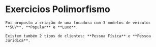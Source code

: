 # **Exercicios Polimorfismo**

    Foi proposto a criação de uma locadora com 3 modelos de veiculo: **SUV**, **Popular** e **Luxo**.

    Existem também 2 tipos de clientes: **Pessoa Física** e **Pessoa Júridica**.
    
